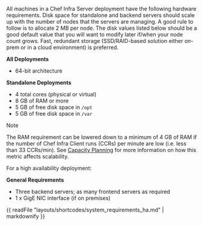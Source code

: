 All machines in a Chef Infra Server deployment have the following
hardware requirements. Disk space for standalone and backend servers
should scale up with the number of nodes that the servers are managing.
A good rule to follow is to allocate 2 MB per node. The disk values
listed below should be a good default value that you will want to modify
later if/when your node count grows. Fast, redundant storage
(SSD/RAID-based solution either on-prem or in a cloud environment) is
preferred.

**All Deployments**

-   64-bit architecture

**Standalone Deployments**

-   4 total cores (physical or virtual)
-   8 GB of RAM or more
-   5 GB of free disk space in `/opt`
-   5 GB of free disk space in `/var`

<div class="admonition-note">

<p class="admonition-note-title">Note</p>

<div class="admonition-note-text">

The RAM requirement can be lowered down to a minimum of 4 GB of RAM if
the number of Chef Infra Client runs (CCRs) per minute are low (i.e.
less than 33 CCRs/min). See [Capacity
Planning](/server_overview.html#capacity-planning) for more information
on how this metric affects scalability.



</div>

</div>

For a high availability deployment:

**General Requirements**

-   Three backend servers; as many frontend servers as required
-   1 x GigE NIC interface (if on premises)

{{ readFile "layouts/shortcodes/system_requirements_ha.md" | markdownify }}